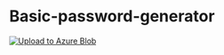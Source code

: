 # Basic-password-generator

[![Upload to Azure Blob](https://github.com/rvdwegen/Basic-password-generator/actions/workflows/main.yml/badge.svg?branch=main)](https://github.com/rvdwegen/Basic-password-generator/actions/workflows/main.yml)
